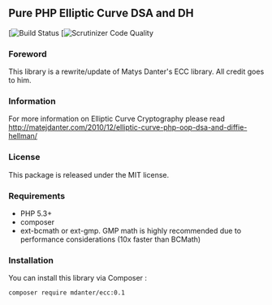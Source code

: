 ## Pure PHP Elliptic Curve DSA and DH

[![Build Status](https://travis-ci.org/mdanter/phpecc.svg?branch=master)
[![Scrutinizer Code Quality](https://scrutinizer-ci.com/g/mdanter/phpecc/badges/quality-score.png?b=master)
### Foreword

This library is a rewrite/update of Matys Danter's ECC library. All credit goes to him.

### Information

For more information on Elliptic Curve Cryptography please read http://matejdanter.com/2010/12/elliptic-curve-php-oop-dsa-and-diffie-hellman/

### License

This package is released under the MIT license.

### Requirements

* PHP 5.3+
* composer
* ext-bcmath or ext-gmp. GMP math is highly recommended due to performance considerations (10x faster than BCMath)

### Installation

You can install this library via Composer :

`composer require mdanter/ecc:0.1`



